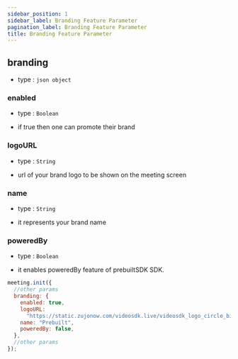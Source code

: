 ```yaml
---
sidebar_position: 1
sidebar_label: Branding Feature Parameter
pagination_label: Branding Feature Parameter
title: Branding Feature Parameter
---
```


<div class="sdk-api-ref-only-h4">

## branding

- type : `json object`

### enabled

- type : `Boolean`

- if true then one can promote their brand

### logoURL

- type : `String`

- url of your brand logo to be shown on the meeting screen

### name

- type : `String`

- it represents your brand name

### poweredBy

- type : `Boolean`

- it enables poweredBy feature of prebuiltSDK SDK.

```js
meeting.init({
  //other params
  branding: {
    enabled: true,
    logoURL:
      "https://static.zujonow.com/videosdk.live/videosdk_logo_circle_big.png",
    name: "Prebuilt",
    poweredBy: false,
  },
  //other params
});
```

</div>

